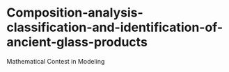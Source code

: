 # Composition-analysis-classification-and-identification-of-ancient-glass-products
Mathematical Contest in Modeling
